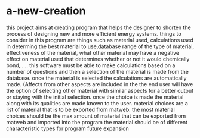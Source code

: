# a-new-creation
this project aims at creating program that helps the designer to shorten the process of designing new and more efficient energy systems.
things to consider in this program are things such as material used, calculations used in determing the best material to use,database range of the type of material, effectiveness of the material, what other material may have a negative effect on material used that determines whether or not it would chemically bond,.....
this software must be able to make calculations based on a number of questions and then a selection of the material is made from the database.
once the material is selected the calculations are automatically made. (Affects from other aspects are included in the 
the end user will have the option of selecting other material with similar aspects for a better output or staying with the initial selection.
once the choice is made the material along with its qualities are made known to the user.
material choices are a list of material that is to be exported from matweb.
the most material choices should be the max amount of material that can be exported from matweb and imported into the program
the material should be of different characteristic types for program future expansion
